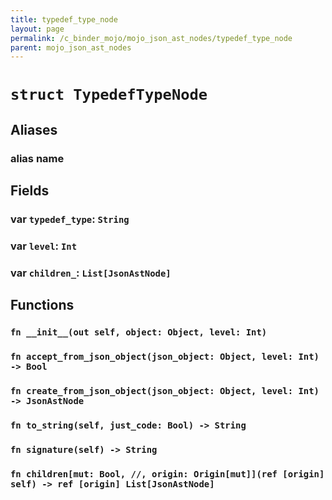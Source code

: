 ```yaml
---
title: typedef_type_node
layout: page
permalink: /c_binder_mojo/mojo_json_ast_nodes/typedef_type_node
parent: mojo_json_ast_nodes
---
```


# `struct TypedefTypeNode`
## Aliases
### alias __name__

## Fields
### var `typedef_type`: `String`

### var `level`: `Int`

### var `children_`: `List[JsonAstNode]`

## Functions
### `fn __init__(out self, object: Object, level: Int)`


### `fn accept_from_json_object(json_object: Object, level: Int) -> Bool`


### `fn create_from_json_object(json_object: Object, level: Int) -> JsonAstNode`


### `fn to_string(self, just_code: Bool) -> String`


### `fn signature(self) -> String`


### `fn children[mut: Bool, //, origin: Origin[mut]](ref [origin] self) -> ref [origin] List[JsonAstNode]`



